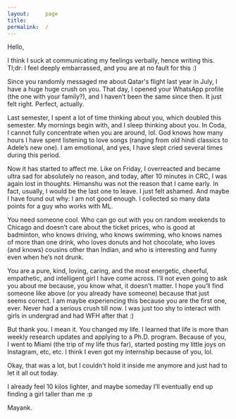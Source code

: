 ```yaml
---
layout:     page
title:      
permalink:  /
---
```



Hello,

I think I suck at communicating my feelings verbally, hence writing this. Tl;dr: I feel deeply embarrassed, and you are at no fault for this :)

Since you randomly messaged me about Qatar's flight last year in July, I have a huge huge crush on you. That day, I opened your WhatsApp profile (the one with your family?), and I haven’t been the same since then. It just felt right. Perfect, actually.

Last semester, I spent a lot of time thinking about you, which doubled this semester. My mornings begin with, and I sleep thinking about you. In Coda, I cannot fully concentrate when you are around, lol. God knows how many hours I have spent listening to love songs (ranging from old hindi classics to Adele’s new one). I am emotional, and yes, I have slept cried several times during this period.

Now it has started to affect me. Like on Friday, I overreacted and became ultra sad for absolutely no reason, and today, after 10 minutes in CRC, I was again lost in thoughts. Himanshu was not the reason that I came early. In fact, usually, I would be the last one to leave. I just felt ashamed. And maybe I have found out why: I am not good enough. I collected so many data points for a guy who works with ML.

You need someone cool. Who can go out with you on random weekends to Chicago and doesn’t care about the ticket prices, who is good at badminton, who knows driving, who knows swimming, who knows names of more than one drink, who loves donuts and hot chocolate, who loves (and knows) cousins other than Indian, and who is interesting and funny even when he’s not drunk.

You are a pure, kind, loving, caring, and the most energetic, cheerful, empathetic, and intelligent girl I have come across. I’ll not even going to ask you about me because, you know what, it doesn’t matter. I hope you’ll find someone like above (or you already have someone) because that just seems correct. I am maybe experiencing this because you are the first one, ever. Never had a serious crush till now. I was just too shy to interact with girls in undergrad and had WFH after that :)

But thank you. I mean it. You changed my life. I learned that life is more than weekly research updates and applying to a Ph.D. program. Because of you, I went to Miami (the trip of my life thus far), started posting my little joys on Instagram, etc, etc. I think I even got my internship because of you, lol.

Okay, that was a lot, but I couldn't hold it inside me anymore and just had to let it all out today.

I already feel 10 kilos lighter, and maybe someday I’ll eventually end up finding a girl taller than me :p

Mayank.  



